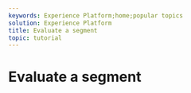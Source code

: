 ```yaml
---
keywords: Experience Platform;home;popular topics
solution: Experience Platform
title: Evaluate a segment
topic: tutorial
---
```


# Evaluate a segment
